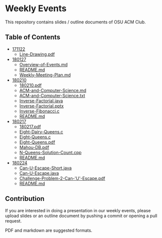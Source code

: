 Weekly Events
===

This repository contains slides / outline documents of OSU ACM Club.

Table of Contents
---

* [171122](171122)
    * [Line-Drawing.pdf](171122/Line-Drawing.pdf)
* [180127](180127)
    * [Overview-of-Events.md](180127/Overview-of-Events.md)
    * [README.md](180127/README.md)
    * [Weekly-Meeting-Plan.md](180127/Weekly-Meeting-Plan.md)
* [180210](180210)
    * [180210.pdf](180210/180210.pdf)
    * [ACM-and-Computer-Science.md](180210/ACM-and-Computer-Science.md)
    * [ACM-and-Computer-Science.txt](180210/ACM-and-Computer-Science.txt)
    * [Inverse-Factorial.java](180210/Inverse-Factorial.java)
    * [Inverse-Factorial.pptx](180210/Inverse-Factorial.pptx)
    * [Inverse-Fibonacci.c](180210/Inverse-Fibonacci.c)
    * [README.md](180210/README.md)
* [180217](180217)
    * [180217.pdf](180217/180217.pdf)
    * [Eight-Dairy-Queens.c](180217/Eight-Dairy-Queens.c)
    * [Eight-Queens.c](180217/Eight-Queens.c)
    * [Eight-Queens.pdf](180217/Eight-Queens.pdf)
    * [Mahou-DB.pdf](180217/Mahou-DB.pdf)
    * [N-Queens-Solution-Count.cpp](180217/N-Queens-Solution-Count.cpp)
    * [README.md](180217/README.md)
* [180224](180224)
    * [Can-U-Escape-Short.java](180224/Can-U-Escape-Short.java)
    * [Can-U-Escape.java](180224/Can-U-Escape.java)
    * [Challenge-Problem-2-Can-'U'-Escape.pdf](180224/Challenge-Problem-2-Can-'U'-Escape.pdf)
    * [README.md](180224/README.md)

Contribution
---

If you are interested in doing a presentation in our weekly events, please upload slides or an outline document by pushing a commit or opening a pull request.

PDF and markdown are suggested formats.
